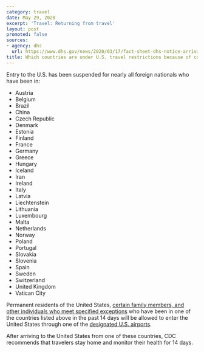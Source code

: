 ```yaml
---
category: travel
date: May 29, 2020
excerpt: 'Travel: Returning from travel'
layout: post
promoted: false
sources:
- agency: dhs
  url: https://www.dhs.gov/news/2020/03/17/fact-sheet-dhs-notice-arrival-restrictions-china-iran-and-certain-countries-europe
title: Which countries are under U.S. travel restrictions because of coronavirus (COVID-19)?
---
```


Entry to the U.S. has been suspended for nearly all foreign nationals who have been in:

- Austria
- Belgium
- Brazil
- China
- Czech Republic
- Denmark
- Estonia
- Finland
- France 
- Germany
- Greece
- Hungary
- Iceland
- Iran
- Ireland
- Italy
- Latvia
- Liechtenstein
- Lithuania
- Luxembourg
- Malta
- Netherlands
- Norway
- Poland
- Portugal
- Slovakia
- Slovenia
- Spain
- Sweden
- Switzerland
- United Kingdom
- Vatican City

Permanent residents of the United States, [certain family members, and other individuals who meet specified exceptions](https://travel.state.gov/content/travel/en/News/visas-news/presidential-proclamation-coronavirus.html) who have been in one of the countries listed above in the past 14 days will be allowed to enter the United States through one of the [designated U.S. airports](https://faq.coronavirus.gov/travel/which-airports-have-enhanced-travel-screening/).

After arriving to the United States from one of these countries, CDC recommends that travelers stay home and monitor their health for 14 days.